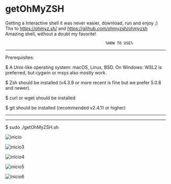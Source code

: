 # getOhMyZSH
Getting a Interactive shell it was never easier, download, run and enjoy ;)
Thx to https://ohmyz.sh/ and https://github.com/ohmyzsh/ohmyzsh
Amazing shell, without a doubt my favorite!

                                                %HOW TO USE%
---------------------------------------------------------------------------------------------------
Prerequisites:

$ A Unix-like operating system: macOS, Linux, BSD. On Windows: WSL2 is preferred, but cygwin or msys also mostly work.

$ Zsh should be installed (v4.3.9 or more recent is fine but we prefer 5.0.8 and newer).

$ curl or wget should be installed

$ git should be installed (recommended v2.4.11 or higher)

---------------------------------------------------------------------------------------------------
---------------------------------------------------------------------------------------------------
$ sudo ./getOhMyZSH.sh

![inicio](https://user-images.githubusercontent.com/69449278/145251436-66306b31-1dd5-4ccb-8b15-3517cb019357.png)

![inicio3](https://user-images.githubusercontent.com/69449278/145251438-8a6c9f49-79b2-449d-9f2f-008f09314e62.png)

![inicio4](https://user-images.githubusercontent.com/69449278/145251439-ae5ef555-0c0a-4f2c-88b8-931eb8cf866f.png)

![inicio5](https://user-images.githubusercontent.com/69449278/145251448-2adf0a0d-6752-410b-b9be-761376dcb398.png)

![inicio6](https://user-images.githubusercontent.com/69449278/145251446-874701fc-9c40-47a2-9403-36ff7d697017.png)

